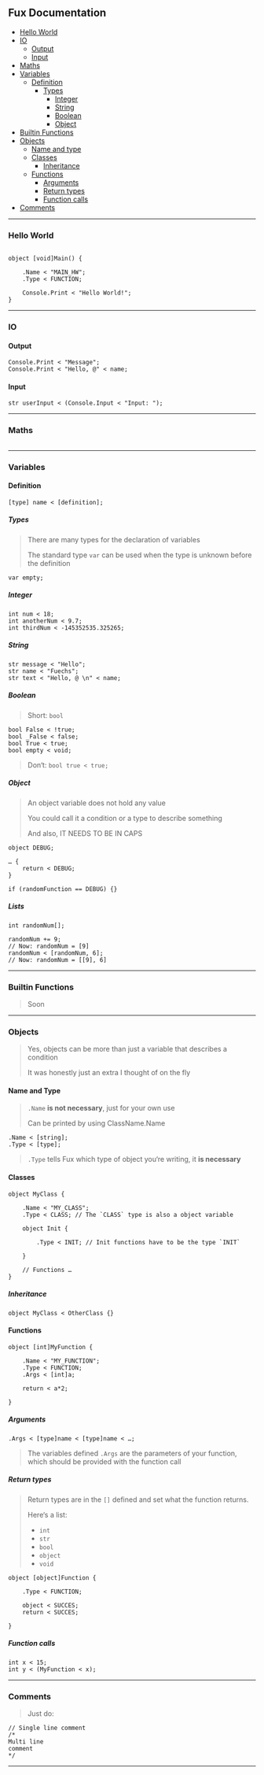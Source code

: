 ## Fux Documentation

- [Hello World](#hello-world)
- [IO](#io)
	- [Output](#output)
	- [Input](#input)
- [Maths](#maths)
- [Variables](#variables)
	- [Definition](#definition)
		- [Types](#types)
			- [Integer](#integer)
			- [String](#string)
			- [Boolean](#boolean)
			- [Object](#object)
- [Builtin Functions](#builtin-functions)
- [Objects](#objects)
	- [Name and type](#name-and-type)
	- [Classes](#classes)
		- [Inheritance](#inheritance)
	- [Functions](#functions)
		- [Arguments](#arguments)
		- [Return types](#return-types)
		- [Function calls](#function-calls)
- [Comments](#comments)


- - -

### Hello World

```

object [void]Main() {

	.Name < "MAIN_HW";
	.Type < FUNCTION;
	
	Console.Print < "Hello World!";
}

``` 

- - -

### IO

#### Output

```
Console.Print < "Message";
Console.Print < "Hello, @" < name;
```

#### Input

```
str userInput < (Console.Input < "Input: ");
```

- - -

### Maths


```

```

- - -
### Variables

#### Definition

```
[type] name < [definition];
``` 

##### Types

> There are many types for the declaration of variables
>
> The standard type `var` can be used when the type is unknown before the definition

```
var empty;
```

##### Integer

```
int num < 18;
int anotherNum < 9.7;
int thirdNum < -145352535.325265;
```

##### String

```
str message < "Hello";
str name < "Fuechs";
str text < "Hello, @ \n" < name;
```

##### Boolean

> Short: `bool`

```
bool False < !true;
bool _False < false;
bool True < true;
bool empty < void;
```

> Don‘t:  `bool true < true;`

##### Object

> An object variable does not hold any value
> 
> You could call it a condition or a type to describe something
>
> And also, IT NEEDS TO BE IN CAPS

```
object DEBUG;

… {
	return < DEBUG;
}

if (randomFunction == DEBUG) {}
```

##### Lists

```
int randomNum[];

randomNum += 9;
// Now: randomNum = [9]
randomNum < [randomNum, 6];
// Now: randomNum = [[9], 6]

```

- - -

### Builtin Functions

> Soon

- - -

### Objects

> Yes, objects can be more than just a variable that describes a condition
> 
> It was honestly just an extra I thought of on the fly

#### Name and Type

> `.Name` **is not necessary**, just for your own use
> 
> Can be printed by using ClassName.Name

```
.Name < [string];
.Type < [type];
```

> `.Type` tells Fux which type of object you‘re writing, it **is necessary**

#### Classes

```
object MyClass {

	.Name < "MY_CLASS";
	.Type < CLASS; // The `CLASS` type is also a object variable

	object Init {

		.Type < INIT; // Init functions have to be the type `INIT`

	}

	// Functions …
}
```

##### Inheritance

```
object MyClass < OtherClass {}
```

#### Functions

```
object [int]MyFunction {

	.Name < "MY_FUNCTION";
	.Type < FUNCTION;
	.Args < [int]a;

	return < a*2; 

}
```

##### Arguments

```
.Args < [type]name < [type]name < …;
```

> The variables defined `.Args` are the parameters of your function, which should be provided with the function call

##### Return types

> Return types are in the `[]` defined and set what the function returns.
>
> Here‘s a list:
> - `int`
> - `str`
> - `bool`
> - `object`
> - `void` 
```
object [object]Function {

	.Type < FUNCTION;

	object < SUCCES;
	return < SUCCES;

}
```

##### Function calls

```
int x < 15;
int y < (MyFunction < x);
```

- - -

### Comments

> Just do:

```
// Single line comment
/* 
Multi line 
comment
*/
``` 

- - -
